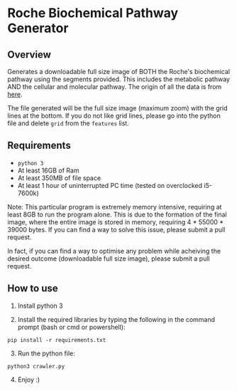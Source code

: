 # Roche Biochemical Pathway Generator

## Overview

Generates a downloadable full size image of BOTH the Roche's biochemical pathway using the segments provided. This includes the metabolic pathway AND the cellular and molecular pathway. The origin of all the data is from [here](http://biochemical-pathways.com).

The file generated will be the full size image (maximum zoom) with the grid lines at the bottom. If you do not like grid lines, please go into the python file and delete `grid` from the `features` list.




## Requirements

- `python 3`
- At least 16GB of Ram
- At least 350MB of file space
- At least 1 hour of uninterrupted PC time (tested on overclocked i5-7600k)

Note: This particular program is extremely memory intensive, requiring at least 8GB to run the program alone. This is due to the formation of the final image, where the entire image is stored in memory, requiring 4 * 55000 * 39000 bytes. If you can find a way to solve this issue, please submit a pull request.

In fact, if you can find a way to optimise any problem while acheiving the desired outcome (downloadable full size image), please submit a pull request.

## How to use

1. Install python 3

2. Install the required libraries by typing the following in the command prompt (bash or cmd or powershell):

```
pip install -r requirements.txt
```

3. Run the python file:

```
python3 crawler.py
```

4. Enjoy :)
